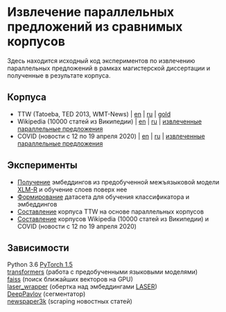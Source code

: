 # Извлечение параллельных предложений из сравнимых корпусов

Здесь находится исходный код экспериментов по извлечению параллельных предложений в рамках магистерской диссертации и полученные в результате корпуса.

## Корпуса

* TTW (Tatoeba, TED 2013, WMT-News) | [en](https://drive.google.com/file/d/1dcCfUNuWmqHmcZgg00JB-GkapulTKDYx/view) | [ru](https://drive.google.com/file/d/1Jhy4xHWSqmF9yxM5-SzeNpUhwpaMJSDh/view) | [gold](https://drive.google.com/file/d/1_Hqu9_0KB1DR40wXZu0yg4xFRNdYJ1ym/view)
* Wikipedia (10000 статей из Википедии) | [en](https://drive.google.com/file/d/1c_zwbY4v9zgqxwUiRkiWW76PQWo-9fg7/view) | [ru](https://drive.google.com/file/d/1YBzxcUzbhFZib9Xj3UKlude9maTuKeJu/view) | [извлеченные параллельные предложения](https://drive.google.com/file/d/1-04sFmP-Bn96Mj8iZe2tBSXeG20dAa05/view)
* COVID (новости с 12 по 19 апреля 2020) | [en](https://drive.google.com/file/d/1-Sn-7jLrmMXfA3O0TQRQmYJw-PIt_1Ww/view) | [ru](https://drive.google.com/file/d/1-9hbcjcDNrEpFhfawEPNFlU05v0cf5ZG/view) | [извлеченные параллельные предложения](https://drive.google.com/file/d/1NxSCW3uOQLxTzWkAgGBit23ZwG62Uo4h/view)

## Эксперименты

* [Получение](https://github.com/sopilnyak/parallel-sentence-retrieval/xlm_r_experiments.ipynb) эмбеддингов из предобученной межъязыковой модели [XLM-R](https://github.com/facebookresearch/XLM) и обучение слоев поверх нее
* [Формирование](https://github.com/sopilnyak/parallel-sentence-retrieval/data_for_training.ipynb) датасета для обучения классификатора и эмбеддингов
* [Составление](https://github.com/sopilnyak/parallel-sentence-retrieval/ttw_mining.ipynb) корпуса TTW на основе параллельных корпусов
* [Составление](https://github.com/sopilnyak/parallel-sentence-retrieval/scraping.ipynb) корпусов Wikipedia (10000 статей из Википедии) и COVID (новости с 12 по 19 апреля 2020)

## Зависимости

Python 3.6
[PyTorch 1.5](https://pytorch.org/)  
[transformers](https://github.com/huggingface/transformers) (работа с предобученными языковыми моделями)  
[faiss](https://github.com/facebookresearch/faiss) (поиск ближайших векторов на GPU)  
[laser_wrapper](https://github.com/sopilnyak/laser_wrapper) (обертка над эмбеддингами [LASER](https://github.com/facebookresearch/LASER))  
[DeepPavlov](https://github.com/deepmipt/DeepPavlov) (сегментатор)  
[newspaper3k](https://github.com/codelucas/newspaper) (scraping новостных статей)
